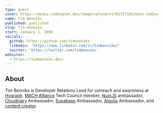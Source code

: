 ```yaml
---
type: guest
cover: https://media.codingcat.dev/image/upload/v1702737165/main-codingcatdev-photo/podcast-guest/timbenniks.png
name: Tim Benniks
published: published
slug: tim-benniks
start: January 1, 2000
socials:
  github: https://github.com/timbenniks
  linkedin: 'https://www.linkedin.com/in/timbenniks/'
  twitter: 'https://twitter.com/timbenniks'
websites:
  - https://timbenniks.dev/
---
```


## About

Tim Benniks is Developer Relations Lead for outreach and awareness at [Hygraph](https://hygraph.com 'https://hygraph.com'). [MACH Alliance](https://machalliance.com 'https://machalliance.com') Tech Council member, [NuxtJS](https://nuxt.com 'https://nuxt.com') ambassador, [Cloudinary](https://cloudinary.com 'https://cloudinary.com') Ambassador, [Supabase](https://supabase.com 'https://supabase.com') Ambassador, [Algolia](https://algolia.com 'https://algolia.com') Ambassador, and [content creator](https://youtube.com/timbenniks 'https://youtube.com/timbenniks').
